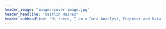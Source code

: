 ```yaml
---
header_image: "images/cover-image.jpg"
header_headline: "Kaitlin Haines"
header_subheadline: "Hi there, I am a Data Ananlyst, Engineer and Data Consultant"
---
```

